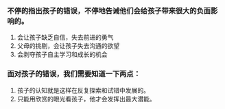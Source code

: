 ### 不停的指出孩子的错误，不停地告诫他们会给孩子带来很大的负面影响的。
1. 会让孩子缺乏自信，失去前进的勇气
2. 父母的挑剔，会让孩子失去沟通的欲望
3. 会剥夺孩子自主学习和成长的机会

### 面对孩子的错误，我们需要知道一下两点：
1. 孩子的认知就是这样在反复探索和试错中发展的。
2. 只能用欣赏的眼光看孩子，他才会发挥出最大潜能。
